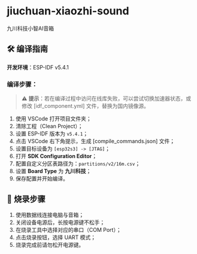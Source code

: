 # jiuchuan-xiaozhi-sound
九川科技小智AI音箱

## 🛠️ 编译指南
**开发环境**：ESP-IDF v5.4.1

### 编译步骤：
> ⚠️ **提示**：若在编译过程中访问在线库失败，可以尝试切换加速器状态，或修改 [idf_component.yml] 文件，替换为国内镜像源。

1. 使用 VSCode 打开项目文件夹；
2. 清除工程（Clean Project）；
3. 设置 ESP-IDF 版本为 `v5.4.1`；
4. 点击 VSCode 右下角提示，生成 [compile_commands.json] 文件；
5. 设置目标设备为 `[esp32s3] -> [JTAG]`；
6. 打开 **SDK Configuration Editor**；
7. 配置自定义分区表路径为：`partitions/v2/16m.csv`；
8. 设置 **Board Type** 为 **九川科技**；
9. 保存配置并开始编译。

## 🔌 烧录步骤
1. 使用数据线连接电脑与音箱；
2. 关闭设备电源后，长按电源键不松手；
3. 在烧录工具中选择对应的串口（COM Port）；
4. 点击烧录按钮，选择 UART 模式；
5. 烧录完成前请勿松开电源键。